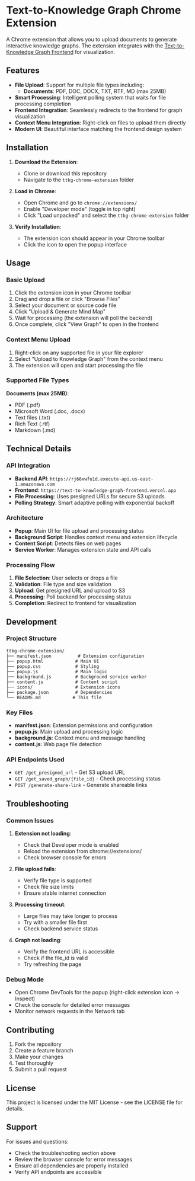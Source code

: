 # Text-to-Knowledge Graph Chrome Extension

A Chrome extension that allows you to upload documents to generate interactive knowledge graphs. The extension integrates with the [Text-to-Knowledge Graph Frontend](https://text-to-knowledge-graph-frontend.vercel.app) for visualization.

## Features

- **File Upload**: Support for multiple file types including:
  - **Documents**: PDF, DOC, DOCX, TXT, RTF, MD (max 25MB)
- **Smart Processing**: Intelligent polling system that waits for file processing completion
- **Frontend Integration**: Seamlessly redirects to the frontend for graph visualization
- **Context Menu Integration**: Right-click on files to upload them directly
- **Modern UI**: Beautiful interface matching the frontend design system

## Installation

1. **Download the Extension**:
   - Clone or download this repository
   - Navigate to the `ttkg-chrome-extension` folder

2. **Load in Chrome**:
   - Open Chrome and go to `chrome://extensions/`
   - Enable "Developer mode" (toggle in top right)
   - Click "Load unpacked" and select the `ttkg-chrome-extension` folder

3. **Verify Installation**:
   - The extension icon should appear in your Chrome toolbar
   - Click the icon to open the popup interface

## Usage

### Basic Upload
1. Click the extension icon in your Chrome toolbar
2. Drag and drop a file or click "Browse Files"
3. Select your document or source code file
4. Click "Upload & Generate Mind Map"
5. Wait for processing (the extension will poll the backend)
6. Once complete, click "View Graph" to open in the frontend

### Context Menu Upload
1. Right-click on any supported file in your file explorer
2. Select "Upload to Knowledge Graph" from the context menu
3. The extension will open and start processing the file

### Supported File Types

**Documents (max 25MB)**:
- PDF (.pdf)
- Microsoft Word (.doc, .docx)
- Text files (.txt)
- Rich Text (.rtf)
- Markdown (.md)

## Technical Details

### API Integration
- **Backend API**: `https://rj66xwfu1d.execute-api.us-east-1.amazonaws.com`
- **Frontend**: `https://text-to-knowledge-graph-frontend.vercel.app`
- **File Processing**: Uses presigned URLs for secure S3 uploads
- **Polling Strategy**: Smart adaptive polling with exponential backoff

### Architecture
- **Popup**: Main UI for file upload and processing status
- **Background Script**: Handles context menu and extension lifecycle
- **Content Script**: Detects files on web pages
- **Service Worker**: Manages extension state and API calls

### Processing Flow
1. **File Selection**: User selects or drops a file
2. **Validation**: File type and size validation
3. **Upload**: Get presigned URL and upload to S3
4. **Processing**: Poll backend for processing status
5. **Completion**: Redirect to frontend for visualization

## Development

### Project Structure
```
ttkg-chrome-extension/
├── manifest.json          # Extension configuration
├── popup.html            # Main UI
├── popup.css             # Styling
├── popup.js              # Main logic
├── background.js         # Background service worker
├── content.js            # Content script
├── icons/                # Extension icons
├── package.json          # Dependencies
└── README.md            # This file
```

### Key Files
- **manifest.json**: Extension permissions and configuration
- **popup.js**: Main upload and processing logic
- **background.js**: Context menu and message handling
- **content.js**: Web page file detection

### API Endpoints Used
- `GET /get_presigned_url` - Get S3 upload URL
- `GET /get_saved_graph/{file_id}` - Check processing status
- `POST /generate-share-link` - Generate shareable links

## Troubleshooting

### Common Issues

1. **Extension not loading**:
   - Check that Developer mode is enabled
   - Reload the extension from chrome://extensions/
   - Check browser console for errors

2. **File upload fails**:
   - Verify file type is supported
   - Check file size limits
   - Ensure stable internet connection

3. **Processing timeout**:
   - Large files may take longer to process
   - Try with a smaller file first
   - Check backend service status

4. **Graph not loading**:
   - Verify the frontend URL is accessible
   - Check if the file_id is valid
   - Try refreshing the page

### Debug Mode
- Open Chrome DevTools for the popup (right-click extension icon → Inspect)
- Check the console for detailed error messages
- Monitor network requests in the Network tab

## Contributing

1. Fork the repository
2. Create a feature branch
3. Make your changes
4. Test thoroughly
5. Submit a pull request

## License

This project is licensed under the MIT License - see the LICENSE file for details.

## Support

For issues and questions:
- Check the troubleshooting section above
- Review the browser console for error messages
- Ensure all dependencies are properly installed
- Verify API endpoints are accessible

